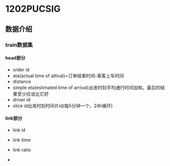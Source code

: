 # 1202PUCSIG

## 数据介绍

### train数据集

#### head部分

* order id
* ata(actual time of attival)=订单结束时间-乘客上车时间
* distance
* simple eta(estimated time of arrival)出发时刻平均通行时间加和，最后的结果至少应该比它好
* driver id
* slice id出发时刻时间片id(每5分钟一个，24h循环)

#### link部分

* link id

* link time

* link ratio

* 
